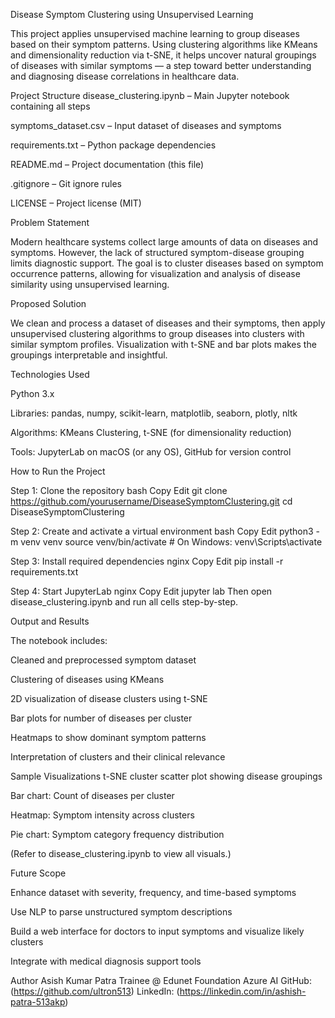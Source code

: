 Disease Symptom Clustering using Unsupervised Learning

This project applies unsupervised machine learning to group diseases based on their symptom patterns. Using clustering algorithms like KMeans and dimensionality reduction via t-SNE, it helps uncover natural groupings of diseases with similar symptoms — a step toward better understanding and diagnosing disease correlations in healthcare data.

Project Structure
disease_clustering.ipynb – Main Jupyter notebook containing all steps

symptoms_dataset.csv – Input dataset of diseases and symptoms

requirements.txt – Python package dependencies

README.md – Project documentation (this file)

.gitignore – Git ignore rules

LICENSE – Project license (MIT)

Problem Statement

Modern healthcare systems collect large amounts of data on diseases and symptoms. However, the lack of structured symptom-disease grouping limits diagnostic support. The goal is to cluster diseases based on symptom occurrence patterns, allowing for visualization and analysis of disease similarity using unsupervised learning.

Proposed Solution

We clean and process a dataset of diseases and their symptoms, then apply unsupervised clustering algorithms to group diseases into clusters with similar symptom profiles. Visualization with t-SNE and bar plots makes the groupings interpretable and insightful.

Technologies Used

Python 3.x

Libraries: pandas, numpy, scikit-learn, matplotlib, seaborn, plotly, nltk

Algorithms: KMeans Clustering, t-SNE (for dimensionality reduction)

Tools: JupyterLab on macOS (or any OS), GitHub for version control

How to Run the Project

Step 1: 
Clone the repository
bash
Copy
Edit
git clone https://github.com/yourusername/DiseaseSymptomClustering.git
cd DiseaseSymptomClustering

Step 2: 
Create and activate a virtual environment
bash
Copy
Edit
python3 -m venv venv
source venv/bin/activate        # On Windows: venv\Scripts\activate

Step 3: 
Install required dependencies
nginx
Copy
Edit
pip install -r requirements.txt

Step 4: 
Start JupyterLab
nginx
Copy
Edit
jupyter lab
Then open disease_clustering.ipynb and run all cells step-by-step.

Output and Results

The notebook includes:

Cleaned and preprocessed symptom dataset

Clustering of diseases using KMeans

2D visualization of disease clusters using t-SNE

Bar plots for number of diseases per cluster

Heatmaps to show dominant symptom patterns

Interpretation of clusters and their clinical relevance

Sample Visualizations
t-SNE cluster scatter plot showing disease groupings

Bar chart: Count of diseases per cluster

Heatmap: Symptom intensity across clusters

Pie chart: Symptom category frequency distribution

(Refer to disease_clustering.ipynb to view all visuals.)

Future Scope

Enhance dataset with severity, frequency, and time-based symptoms

Use NLP to parse unstructured symptom descriptions

Build a web interface for doctors to input symptoms and visualize likely clusters

Integrate with medical diagnosis support tools



Author
Asish Kumar Patra
Trainee @ Edunet Foundation Azure AI
GitHub: (https://github.com/ultron513)
LinkedIn: (https://linkedin.com/in/ashish-patra-513akp)
